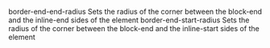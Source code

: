 border-end-end-radius
    Sets the radius of the corner between the block-end and the inline-end 
    sides of the element
border-end-start-radius
    Sets the radius of the corner between the block-end and the inline-start 
    sides of the element
